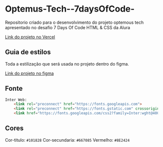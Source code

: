 # Optemus-Tech--7daysOfCode-
Repositorio criado para o desenvolvimento do projeto optemous tech apresentado no desafio 7 Days Of Code HTML & CSS da Alura

[Link do projeto no Vercel](https://cuda-project-cbmnx31q5-wario-ajs.vercel.app/)

## Guia de estilos

Toda a estilização que será usada no projeto dentro do figma.

[Link do projeto no figma](https://www.figma.com/file/mm3MLozvUDGhDRTxSLlGL5/7daysOfCode-HTML-CSS?node-id=0%3A1)

## Fonte

```html
Inter Web:
    <link rel="preconnect" href="https://fonts.googleapis.com">
    <link rel="preconnect" href="https://fonts.gstatic.com" crossorigin>
    <link href="https://fonts.googleapis.com/css2?family=Inter:wght@400;500;600;700&display=swap" rel="stylesheet">
```

## Cores

Cor-titulo: `#101828`
Cor-secundaria: `#667085`
Vermelho: `#8E2424`

